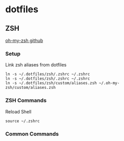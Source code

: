 # dotfiles

## ZSH

[oh-my-zsh github](https://github.com/ohmyzsh/ohmyzsh)

### Setup

Link zsh aliases from dotfiles

    ln -s ~/.dotfiles/zsh/.zshrc ~/.zshrc
    ln -s ~/.dotfiles/zsh/.zshrc ~/.zshrc
    ln -s ~/.dotfiles/zsh/custom/aliases.zsh ~/.oh-my-zsh/custom/aliases.zsh



### ZSH Commands

Reload Shell
    
    source ~/.zshrc

### Common Commands

